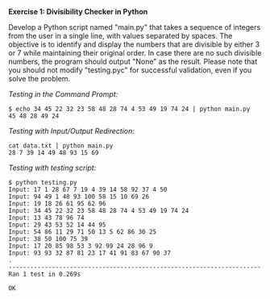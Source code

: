 **Exercise 1: Divisibility Checker in Python**

Develop a Python script named "main.py" that takes a sequence of integers from the user in a single line, with values separated by spaces. The objective is to identify and display the numbers that are divisible by either 3 or 7 while maintaining their original order. In case there are no such divisible numbers, the program should output "None" as the result. Please note that you should not modify "testing.pyc" for successful validation, even if you solve the problem.

*Testing in the Command Prompt:*
```
$ echo 34 45 22 32 23 58 48 28 74 4 53 49 19 74 24 | python main.py 
45 48 28 49 24
```

*Testing with Input/Output Redirection:*
```
cat data.txt | python main.py 
28 7 39 14 49 48 93 15 69
```

*Testing with testing script:*
```
$ python testing.py 
Input: 17 1 28 67 7 19 4 39 14 58 92 37 4 50
Input: 94 49 1 48 93 100 58 15 10 69 26
Input: 19 18 26 61 95 62 96
Input: 34 45 22 32 23 58 48 28 74 4 53 49 19 74 24
Input: 13 43 78 96 74
Input: 29 43 53 52 14 44 95
Input: 54 86 11 29 71 50 13 5 62 86 30 25
Input: 38 50 100 75 39
Input: 17 20 85 98 53 3 92 99 24 28 96 9
Input: 93 93 32 87 81 23 17 41 91 83 67 90 37
.
----------------------------------------------------------------------
Ran 1 test in 0.269s

OK
```
